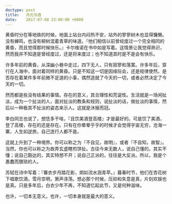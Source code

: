 ```yaml
---
doctype: post
title:   月光与酒
date:    2017-07-08 23:00:00 +0800
---
```


黄昏时分在等地铁的时候，地面上站台内闷热不安，站外的寥寥树木也显得慵懒。没有蝉鸣，也没有柳树混着青草的味道。『他们相信以前曾经度过一个完全相同的黄昏，而且觉得那时候快乐。』卡尔维诺在书中如是写着。这情景让我觉得熟识，然而我并不知道是曾经度过，还是将来度过；也不知道其时是不是会有快乐。

许多年前的黄昏，从深幽小巷中走过，四下无人，只有寂寥和落寞。许多年后，穿行在人海中，面对着同样的黄昏。只是不知这一切是因缘际会，还是规律使然。是否存在着某件多年前微不足道的小事，偶然造就了今天的一切，或者必然决定了今天的一切。

然而都是些没有结果的事情。存在的意义，其合理性和荒诞性。生活就是一场闲扯淡，成为一个扯淡的人，面对扯淡的教条和规则，说扯淡的话，做扯淡的事情，然后以一种极其不扯淡的姿态来示人。这就是沐猴而冠。

李白同志也说了，想恁多干啥，『且饮美酒登高楼』才是最好的。可是饮了美酒，登了高楼，存在的还是存在。只有在你晕晕乎乎的时候才会觉得宇宙无穷，沧海一粟，人生如逆旅，自己连行人都不是。

这就上升到了一种境界。你可以称之为『不自见，故明』，或者『不自知，故智』。当然，你也可以称之为故弄玄虚瞎煎饼扯。古往今来无数人，说自己懂的，其实不懂；说自己豁达的，其实特想不开；说自己正派的，往往是大反派。所以，我是个愚蠢而猥琐的人。

苏轼在诗中写着：『褰衣步月踏花影，炯如流水涵青苹。』暮春时节，他们在杏花树下唱歌饮酒，雪月空明，箫声涤荡。想必那个时候，压抑和失意是真，片刻欢娱也是真。只是多年后，白衣少年不再，不知道忆起此节，又是何种滋味。

也许，一切本无意义。也许，一切本身就是最大的意义。
